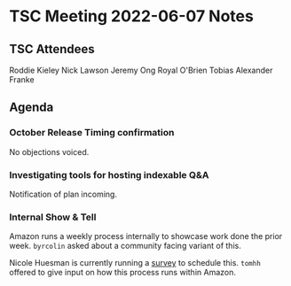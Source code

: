 # TSC Meeting 2022-06-07 Notes

## TSC Attendees

Roddie Kieley
Nick Lawson
Jeremy Ong
Royal O'Brien
Tobias Alexander Franke

## Agenda

### October Release Timing confirmation

No objections voiced.

### Investigating tools for hosting indexable Q&A

Notification of plan incoming.

### Internal Show & Tell

Amazon runs a weekly process internally to showcase work done the prior week. `byrcolin` asked about a community facing variant of this.

Nicole Huesman is currently running a [survey](https://forms.gle/5TCzabnU8fGGkzNp7) to schedule this. `tomhh` offered to give input on how this process runs within Amazon.